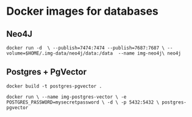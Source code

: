 # Docker images for databases

## Neo4J

`docker run -d  \
    --publish=7474:7474 --publish=7687:7687 \
    --volume=$HOME/.img-data/neo4j/data:/data  --name img-neo4j\
    neo4j`

## Postgres + PgVector

`docker build -t postgres-pgvector .`

`docker run \
  --name img-postgres-vector \
  -e POSTGRES_PASSWORD=mysecretpassword \
  -d \
  -p 5432:5432 \
  postgres-pgvector`